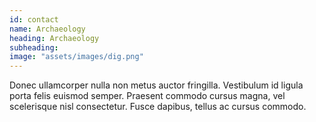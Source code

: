 ```yaml
---
id: contact
name: Archaeology
heading: Archaeology
subheading: 
image: "assets/images/dig.png"
---
```


Donec ullamcorper nulla non metus auctor fringilla. Vestibulum id ligula porta felis euismod semper. Praesent commodo cursus magna, vel scelerisque nisl consectetur. Fusce dapibus, tellus ac cursus commodo.
